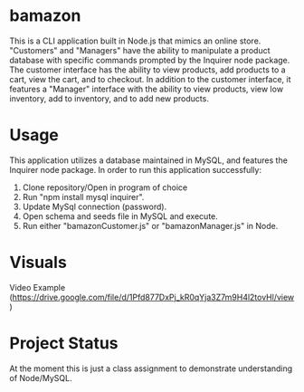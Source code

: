 # bamazon

This is a CLI application built in Node.js that mimics an online store. "Customers" and "Managers" have the ability to manipulate a product database with specific commands prompted by the Inquirer node package. The customer interface has the ability to view products, add products to a cart, view the cart, and to checkout. In addition to the customer interface, it features a "Manager" interface with the ability to view products, view low inventory, add to inventory, and to add new products. 

# Usage

This application utilizes a database maintained in MySQL, and features the Inquirer node package. In order to run this application successfully: 

1. Clone repository/Open in program of choice
2. Run "npm install mysql inquirer".
3. Update MySql connection (password).
4. Open schema and seeds file in MySQL and execute.
5. Run either "bamazonCustomer.js" or "bamazonManager.js" in Node. 

# Visuals

Video Example (https://drive.google.com/file/d/1Pfd877DxPj_kR0qYja3Z7m9H4l2tovHl/view)

# Project Status

At the moment this is just a class assignment to demonstrate understanding of Node/MySQL.

